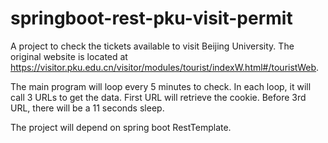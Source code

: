 # springboot-rest-pku-visit-permit

A project to check the tickets available to visit Beijing University. The original website is located at https://visitor.pku.edu.cn/visitor/modules/tourist/indexW.html#/touristWeb.

The main program will loop every 5 minutes to check. In each loop, it will call 3 URLs to get the data. First URL will retrieve the cookie. Before 3rd URL, there will be a 11 seconds sleep. 

The project will depend on spring boot RestTemplate.
